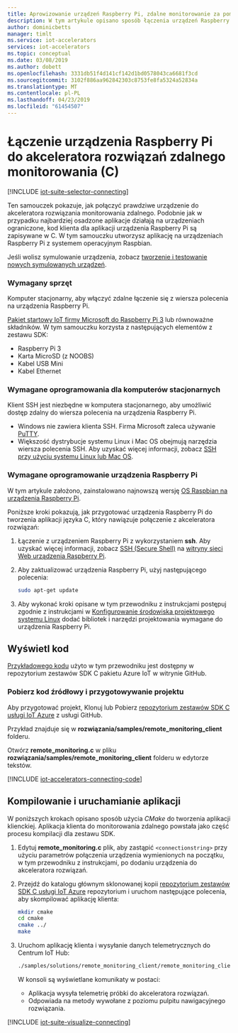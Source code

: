 ```yaml
---
title: Aprowizowanie urządzeń Raspberry Pi, zdalne monitorowanie za pomocą języka C — Azure | Dokumentacja firmy Microsoft
description: W tym artykule opisano sposób łączenia urządzeń Raspberry Pi do akceleratora rozwiązania monitorowania zdalnego przy użyciu aplikacji napisanych w C.
author: dominicbetts
manager: timlt
ms.service: iot-accelerators
services: iot-accelerators
ms.topic: conceptual
ms.date: 03/08/2019
ms.author: dobett
ms.openlocfilehash: 3331db51f4d141cf142d1bd0578043ca6681f3cd
ms.sourcegitcommit: 3102f886aa962842303c8753fe8fa5324a52834a
ms.translationtype: MT
ms.contentlocale: pl-PL
ms.lasthandoff: 04/23/2019
ms.locfileid: "61454507"
---
```

# <a name="connect-your-raspberry-pi-device-to-the-remote-monitoring-solution-accelerator-c"></a>Łączenie urządzenia Raspberry Pi do akceleratora rozwiązań zdalnego monitorowania (C)

[!INCLUDE [iot-suite-selector-connecting](../../includes/iot-suite-selector-connecting.md)]

Ten samouczek pokazuje, jak połączyć prawdziwe urządzenie do akceleratora rozwiązania monitorowania zdalnego. Podobnie jak w przypadku najbardziej osadzone aplikacje działają na urządzeniach ograniczone, kod klienta dla aplikacji urządzenia Raspberry Pi są zapisywane w C. W tym samouczku utworzysz aplikację na urządzeniach Raspberry Pi z systemem operacyjnym Raspbian.

Jeśli wolisz symulowanie urządzenia, zobacz [tworzenie i testowanie nowych symulowanych urządzeń](iot-accelerators-remote-monitoring-create-simulated-device.md).

### <a name="required-hardware"></a>Wymagany sprzęt

Komputer stacjonarny, aby włączyć zdalne łączenie się z wiersza polecenia na urządzenia Raspberry Pi.

[Pakiet startowy IoT firmy Microsoft do Raspberry Pi 3](https://azure.microsoft.com/develop/iot/starter-kits/) lub równoważne składników. W tym samouczku korzysta z następujących elementów z zestawu SDK:

- Raspberry Pi 3
- Karta MicroSD (z NOOBS)
- Kabel USB Mini
- Kabel Ethernet

### <a name="required-desktop-software"></a>Wymagane oprogramowania dla komputerów stacjonarnych

Klient SSH jest niezbędne w komputera stacjonarnego, aby umożliwić dostęp zdalny do wiersza polecenia na urządzenia Raspberry Pi.

- Windows nie zawiera klienta SSH. Firma Microsoft zaleca używanie [PuTTY](https://www.putty.org/).
- Większość dystrybucje systemu Linux i Mac OS obejmują narzędzia wiersza polecenia SSH. Aby uzyskać więcej informacji, zobacz [SSH przy użyciu systemu Linux lub Mac OS](https://www.raspberrypi.org/documentation/remote-access/ssh/unix.md).

### <a name="required-raspberry-pi-software"></a>Wymagane oprogramowanie urządzenia Raspberry Pi

W tym artykule założono, zainstalowano najnowszą wersję [OS Raspbian na urządzenia Raspberry Pi](https://www.raspberrypi.org/learning/software-guide/quickstart/).

Poniższe kroki pokazują, jak przygotować urządzenia Raspberry Pi do tworzenia aplikacji języka C, który nawiązuje połączenie z akceleratora rozwiązań:

1. Łączenie z urządzeniem Raspberry Pi z wykorzystaniem **ssh**. Aby uzyskać więcej informacji, zobacz [SSH (Secure Shell)](https://www.raspberrypi.org/documentation/remote-access/ssh/README.md) na [witryny sieci Web urządzenia Raspberry Pi](https://www.raspberrypi.org/).

1. Aby zaktualizować urządzenia Raspberry Pi, użyj następującego polecenia:

    ```sh
    sudo apt-get update
    ```

1. Aby wykonać kroki opisane w tym przewodniku z instrukcjami postępuj zgodnie z instrukcjami w [Konfigurowanie środowiska projektowego systemu Linux](https://github.com/Azure/azure-iot-sdk-c/blob/master/doc/devbox_setup.md#linux) dodać bibliotek i narzędzi projektowania wymagane do urządzenia Raspberry Pi.

## <a name="view-the-code"></a>Wyświetl kod

[Przykładowego kodu](https://github.com/Azure/azure-iot-sdk-c/tree/master/samples/solutions/remote_monitoring_client) użyto w tym przewodniku jest dostępny w repozytorium zestawów SDK C pakietu Azure IoT w witrynie GitHub.

### <a name="download-the-source-code-and-prepare-the-project"></a>Pobierz kod źródłowy i przygotowywanie projektu

Aby przygotować projekt, Klonuj lub Pobierz [repozytorium zestawów SDK C usługi IoT Azure](https://github.com/Azure/azure-iot-sdk-c) z usługi GitHub.

Przykład znajduje się w **rozwiązania/samples/remote_monitoring_client** folderu.

Otwórz **remote_monitoring.c** w pliku **rozwiązania/samples/remote_monitoring_client** folderu w edytorze tekstów.

[!INCLUDE [iot-accelerators-connecting-code](../../includes/iot-accelerators-connecting-code.md)]

## <a name="build-and-run-the-application"></a>Kompilowanie i uruchamianie aplikacji

W poniższych krokach opisano sposób użycia *CMake* do tworzenia aplikacji klienckiej. Aplikacja klienta do monitorowania zdalnego powstała jako część procesu kompilacji dla zestawu SDK.

1. Edytuj **remote_monitoring.c** plik, aby zastąpić `<connectionstring>` przy użyciu parametrów połączenia urządzenia wymienionych na początku, w tym przewodniku z instrukcjami, po dodaniu urządzenia do akceleratora rozwiązań.

1. Przejdź do katalogu głównym sklonowanej kopii [repozytorium zestawów SDK C usługi IoT Azure](https://github.com/Azure/azure-iot-sdk-c) repozytorium i uruchom następujące polecenia, aby skompilować aplikację klienta:

    ```sh
    mkdir cmake
    cd cmake
    cmake ../
    make
    ```

1. Uruchom aplikację klienta i wysyłanie danych telemetrycznych do Centrum IoT Hub:

    ```sh
    ./samples/solutions/remote_monitoring_client/remote_monitoring_client
    ```

    W konsoli są wyświetlane komunikaty w postaci:

    - Aplikacja wysyła telemetrię próbki do akceleratora rozwiązań.
    - Odpowiada na metody wywołane z poziomu pulpitu nawigacyjnego rozwiązania.

[!INCLUDE [iot-suite-visualize-connecting](../../includes/iot-suite-visualize-connecting.md)]
